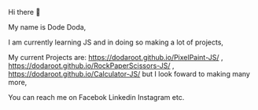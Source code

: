 Hi there 👋

My name is Dode Doda,

I am currently learning JS and in doing so making a lot of projects,

My current Projects are:
https://dodaroot.github.io/PixelPaint-JS/ , 
https://dodaroot.github.io/RockPaperScissors-JS/ , 
https://dodaroot.github.io/Calculator-JS/ 
but I look foward to making many more,

You can reach me on Facebok Linkedin Instagram etc.
<!--
**DodaRoot/DodaRoot** is a ✨ _special_ ✨ repository because its `README.md` (this file) appears on your GitHub profile.

Here are some ideas to get you started:

- 🔭 I’m currently working on ...
- 🌱 I’m currently learning ...
- 👯 I’m looking to collaborate on ...
- 🤔 I’m looking for help with ...
- 💬 Ask me about ...
- 📫 How to reach me: ...
- 😄 Pronouns: ...
- ⚡ Fun fact: ...
-->
